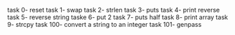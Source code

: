 task 0- reset 
task 1- swap
task 2- strlen
task 3- puts
task 4- print reverse
task 5- reverse string
taske 6- put 2
task 7- puts half
task 8- print array
task 9- strcpy
task 100-  convert a string to an integer
task 101- genpass 
